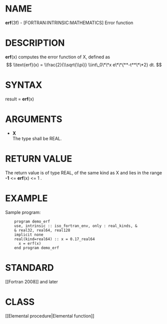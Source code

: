# NAME

**erf**(3f) - \[FORTRAN:INTRINSIC:MATHEMATICS\] Error function

# DESCRIPTION

**erf**(x) computes the error function of X, defined as $$
\\text{erf}(x) = \\frac{2}{\\sqrt{\\pi}} \\int\_0\*\*x
e\*\*{**-t**\*\*2} dt. $$

# SYNTAX

result = **erf**(x)

# ARGUMENTS

  - **X**  
    The type shall be REAL.

# RETURN VALUE

The return value is of type REAL, of the same kind as X and lies in the
range **-1** \<= **erf**(x) \<= 1 .

# EXAMPLE

Sample program:

``` 
    program demo_erf
    use, intrinsic :: iso_fortran_env, only : real_kinds, &
    & real32, real64, real128
    implicit none
    real(kind=real64) :: x = 0.17_real64
      x = erf(x)
    end program demo_erf
```

# STANDARD

\[\[Fortran 2008\]\] and later

# CLASS

\[\[Elemental procedure|Elemental function\]\]
